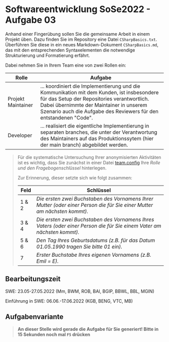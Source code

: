 # Softwareentwicklung SoSe2022 - Aufgabe 03

Anhand einer Fingerübung sollen Sie die gemeinsame Arbeit in einem Projekt üben. Dazu finden Sie im Repository eine Datei `CSharpBasics.txt`. Überführen Sie diese in ein neues Markdown-Dokument `CSharpBasics.md`, das mit den entsprechenden Syntaxelementen die notwendige Strukturierung und Formatierung erfährt. 

Dabei nehmen Sie in Ihrem Team eine von zwei Rollen ein:

| Rolle | Aufgabe |
|-------|---------|
| Projekt Maintainer | ... koordiniert die Implementierung und die Kommunikation mit dem Kunden, ist insbesondere für das Setup der Repositories verantwortlich. Dabei übernimmte der Maintainer in unserem Szenario auch die Aufgabe des Reviewers für den entstandenen "Code". |
| Developer | ... realisiert die eigentliche Implementierung in separaten branches, die unter der Verantwortung des Maintainers auf das Produktionssytem (hier der main branch) abgebildet werden. |

> Für die systematische Untersuchung Ihrer anonymisierten Aktivitäten ist es wichtig, dass Sie zunächst in einer Datei [team.config](https://github.com/ComputerScienceLecturesTUBAF/SoftwareentwicklungSoSe2021_Aufgabe_04/blob/main/team.config) Ihre *Rolle und den Fragebogenschlüssel* hinterlegen. 
> 
> Zur Erinnerung, dieser setzte sich wie folgt zusammen:
> 
>  | Feld | Schlüssel |
>  |------|-----------|
>  | 1 & 2 | _Die ersten zwei Buchstaben des Vornamens Ihrer Mutter (oder einer Person die für Sie einer Mutter am nächsten kommt)._ |
>  | 3 & 4 | _Die ersten zwei Buchstaben des Vornamens Ihres Vaters (oder einer Person die für Sie einem Vater am nächsten kommt)._  |
>  | 5 & 6 | _Den Tag Ihres Geburtsdatums (z.B. für das Datum 01.05.1990 tragen Sie bitte 01 ein)._|
>  | 7 | _Erster Buchstabe Ihres eigenen Vornamens (z.B. Emil = E)._|

## Bearbeitungszeit

SWE: 23.05-27.05.2022 (Mm, BWM, ROB, BAI, BGIP, BBWL, BBL, MGIN)

Einführung in SWE: 06.06.-17.06.2022 (KGB, BENG, VTC, MB)

## Aufgabenvariante

> **An dieser Stelle wird gerade die Aufgabe für Sie generiert! Bitte in 15 Sekunden noch mal `F5` drücken**
